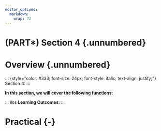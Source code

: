```yaml
---
editor_options: 
  markdown: 
    wrap: 72
---
```


# (PART\*) Section 4 {.unnumbered}

# Overview {.unnumbered}

::: {style="color: #333; font-size: 24px; font-style: italic; text-align: justify;"}
Section 4:
:::

**In this section, we will cover the following functions:**


::: ilos
**Learning Outcomes:**
:::

# Practical {-}
